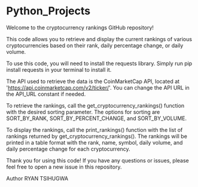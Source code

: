 # Python_Projects
Welcome to the cryptocurrency rankings GitHub repository!

This code allows you to retrieve and display the current rankings of various cryptocurrencies based on their rank, daily percentage change, or daily volume.

To use this code, you will need to install the requests library. Simply run pip install requests in your terminal to install it.

The API used to retrieve the data is the CoinMarketCap API, located at 'https://api.coinmarketcap.com/v2/ticker/'. You can change the API URL in the API_URL constant if needed.

To retrieve the rankings, call the get_cryptocurrency_rankings() function with the desired sorting parameter. The options for sorting are SORT_BY_RANK, SORT_BY_PERCENT_CHANGE, and SORT_BY_VOLUME.

To display the rankings, call the print_rankings() function with the list of rankings returned by get_cryptocurrency_rankings(). The rankings will be printed in a table format with the rank, name, symbol, daily volume, and daily percentage change for each cryptocurrency.

Thank you for using this code! If you have any questions or issues, please feel free to open a new issue in this repository.

Author RYAN TSIHUGWA
